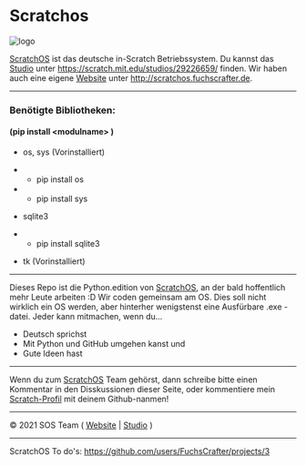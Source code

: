 # Scratchos
![logo]

[ScratchOS] ist das deutsche in-Scratch Betriebssystem. Du kannst das [Studio] unter https://scratch.mit.edu/studios/29226659/ finden. Wir haben auch eine eigene [Website] unter http://scratchos.fuchscrafter.de.
***
### Benötigte Bibliotheken:
#### (pip install \<modulname> )
 
* os, sys (Vorinstalliert)
* * pip install os
* * pip install sys

* sqlite3
* * pip install sqlite3

* tk (Vorinstalliert)
***
Dieses Repo ist die Python.edition von [ScratchOS], an der bald hoffentlich mehr Leute arbeiten :D
Wir coden gemeinsam am OS. Dies soll nicht wirklich ein OS werden, aber hinterher wenigstenst eine Ausfürbare .exe - datei.
Jeder kann mitmachen, wenn du...
* Deutsch sprichst
* Mit Python und GitHub umgehen kanst und
* Gute Ideen hast
***
Wenn du zum [ScratchOS] Team gehörst, dann schreibe bitte einen Kommentar in den Disskussionen dieser Seite, oder kommentiere mein [Scratch-Profil](https://scratch.mit.edu/users/FuchsCrafter/) mit deinem Github-nanmen!
***
&copy; 2021 SOS Team ( [Website] | [Studio] )
***
ScratchOS To do's: https://github.com/users/FuchsCrafter/projects/3



[Website]: http://scratchos.fuchscrafter.de
[Studio]: https://scratch.mit.edu/studios/29226659/
[ScratchOS]: http://scratchos.fuchscrafter.de
[logo]: https://cdn2.scratch.mit.edu/get_image/gallery/29226659_200x130.png
